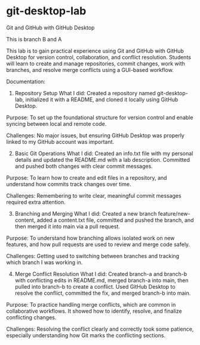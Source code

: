 # git-desktop-lab
Git and GitHub with GitHub Desktop

This is branch B and A

This lab is to gain practical experience using Git and GitHub with GitHub Desktop for version control, collaboration, and conflict resolution. Students will learn to create and manage repositories, commit changes, work with branches, and resolve merge conflicts using a GUI-based workflow.

Documentation:

1. Repository Setup
What I did:
Created a repository named git-desktop-lab, initialized it with a README, and cloned it locally using GitHub Desktop.

Purpose:
To set up the foundational structure for version control and enable syncing between local and remote code.

Challenges:
No major issues, but ensuring GitHub Desktop was properly linked to my GitHub account was important.

2. Basic Git Operations
What I did:
Created an info.txt file with my personal details and updated the README.md with a lab description.
Committed and pushed both changes with clear commit messages.

Purpose:
To learn how to create and edit files in a repository, and understand how commits track changes over time.

Challenges:
Remembering to write clear, meaningful commit messages required extra attention.

3. Branching and Merging
What I did:
Created a new branch feature/new-content, added a content.txt file, committed and pushed the branch, and then merged it into main via a pull request.

Purpose:
To understand how branching allows isolated work on new features, and how pull requests are used to review and merge code safely.

Challenges:
Getting used to switching between branches and tracking which branch I was working in.

4. Merge Conflict Resolution
What I did:
Created branch-a and branch-b with conflicting edits in README.md, merged branch-a into main, then pulled into branch-b to create a conflict.
Used GitHub Desktop to resolve the conflict, committed the fix, and merged branch-b into main.

Purpose:
To practice handling merge conflicts, which are common in collaborative workflows. It showed how to identify, resolve, and finalize conflicting changes.

Challenges:
Resolving the conflict clearly and correctly took some patience, especially understanding how Git marks the conflicting sections.

